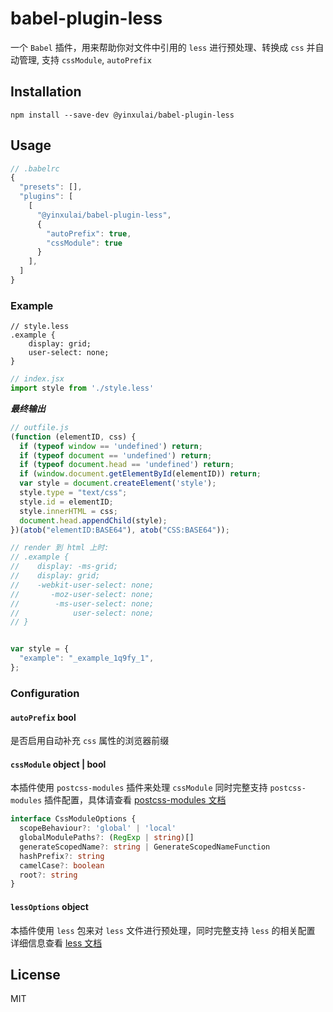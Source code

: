# babel-plugin-less

一个 `Babel` 插件，用来帮助你对文件中引用的 `less` 进行预处理、转换成 `css` 并自动管理, 支持 `cssModule`, `autoPrefix`

## Installation

```
npm install --save-dev @yinxulai/babel-plugin-less
```

## Usage

```js
// .babelrc
{
  "presets": [],
  "plugins": [
    [
      "@yinxulai/babel-plugin-less",
      {
        "autoPrefix": true,
        "cssModule": true
      }
    ],
  ]
}
```

### Example
```less
// style.less
.example {
    display: grid;
    user-select: none;
}
```
```js
// index.jsx
import style from './style.less'
```
***最终输出***
```js
// outfile.js
(function (elementID, css) {
  if (typeof window == 'undefined') return;
  if (typeof document == 'undefined') return;
  if (typeof document.head == 'undefined') return;
  if (window.document.getElementById(elementID)) return;
  var style = document.createElement('style');
  style.type = "text/css";
  style.id = elementID;
  style.innerHTML = css;
  document.head.appendChild(style);
})(atob("elementID:BASE64"), atob("CSS:BASE64"));

// render 到 html 上时:
// .example {
//    display: -ms-grid;
//    display: grid;
//    -webkit-user-select: none;
//       -moz-user-select: none;
//        -ms-user-select: none;
//            user-select: none;
// }


var style = {
  "example": "_example_1q9fy_1",
};

```

### Configuration

#### `autoPrefix` bool

是否启用自动补充 `css` 属性的浏览器前缀

#### `cssModule` object | bool

 本插件使用 `postcss-modules` 插件来处理 `cssModule`
 同时完整支持 `postcss-modules` 插件配置，具体请查看
 [postcss-modules 文档](https://github.com/css-modules/postcss-modules)

```ts
interface CssModuleOptions {
  scopeBehaviour?: 'global' | 'local'
  globalModulePaths?: (RegExp | string)[]
  generateScopedName?: string | GenerateScopedNameFunction
  hashPrefix?: string
  camelCase?: boolean
  root?: string
}
```

#### `lessOptions` object
 本插件使用 `less` 包来对 `less` 文件进行预处理，同时完整支持 `less` 的相关配置
 详细信息查看 [less 文档](https://github.com/less/less-docs/blob/master/content/usage/less-options.md)

## License

MIT
